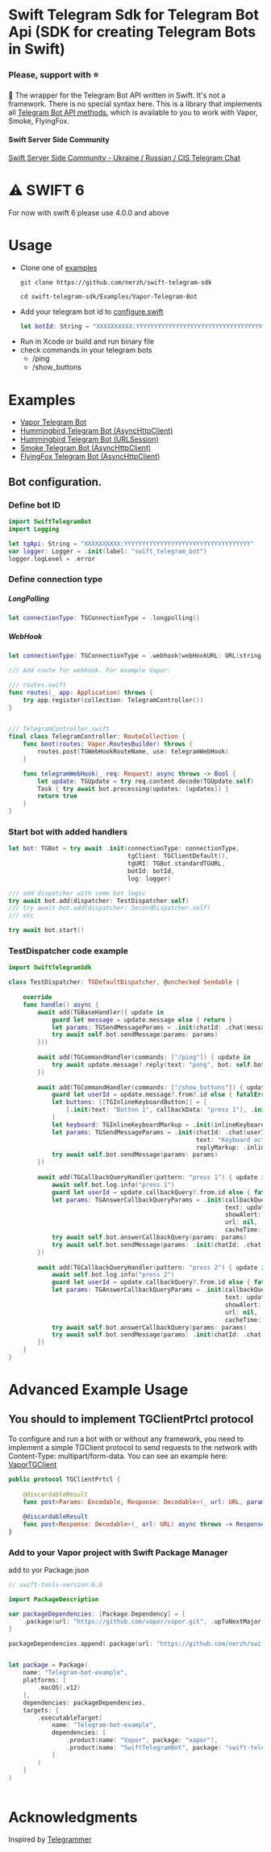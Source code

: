 # Swift Telegram Sdk for Telegram Bot Api (SDK for creating Telegram Bots in Swift)

### Please, support with ⭐️

🤖 The wrapper for the Telegram Bot API written in Swift. It's not a framework. There is no special syntax here. This is a library that implements all [Telegram Bot API methods](https://core.telegram.org/bots/api#available-methods), which is available to you to work with Vapor, Smoke, FlyingFox.

#### Swift Server Side Community
[Swift Server Side Community - Ukraine / Russian / CIS Telegram Chat](https://t.me/server_side_swift)

# ⚠️ SWIFT 6

For now with swift 6 please use 4.0.0 and above

# Usage
- Clone one of [examples](https://github.com/nerzh/swift-telegram-sdk/tree/master/Examples)
  ```shell
  git clone https://github.com/nerzh/swift-telegram-sdk
  ```
  ```
  cd swift-telegram-sdk/Examples/Vapor-Telegram-Bot
  ```
- Add your telegram bot id to [configure.swift](https://github.com/nerzh/swift-telegram-sdk/blob/master/Examples/Vapor-Telegram-Bot/Sources/Vapor-Telegram-Bot/configure.swift)
  ```swift
  let botId: String = "XXXXXXXXXX:YYYYYYYYYYYYYYYYYYYYYYYYYYYYYYYYYYY"
  ```
- Run in Xcode or build and run binary file
- check commands in your telegram bots
  - /ping
  - /show_buttons
# Examples
- [Vapor Telegram Bot](https://github.com/nerzh/swift-telegram-sdk/tree/master/Examples/Vapor-Telegram-Bot)
- [Hummingbird Telegram Bot (AsyncHttpClient)](https://github.com/nerzh/swift-telegram-sdk/tree/master/Examples/Hummingbird-AsyncHttpClient-Telegram-Bot)
- [Hummingbird Telegram Bot (URLSession)](https://github.com/nerzh/swift-telegram-sdk/tree/master/Examples/Hummingbird-URLSession-Telegram-Bot)
- [Smoke Telegram Bot (AsyncHttpClient)](https://github.com/nerzh/swift-telegram-sdk/tree/master/Examples/Smoke-AsyncHttpClient-Telegram-Bot)
- [FlyingFox Telegram Bot (AsyncHttpClient)](https://github.com/nerzh/swift-telegram-sdk/tree/master/Examples/FlyingFox-AsyncHttpClient-Telegram-Bot)

## Bot configuration.
### Define bot ID
```swift
import SwiftTelegramBot
import Logging

let tgApi: String = "XXXXXXXXXX:YYYYYYYYYYYYYYYYYYYYYYYYYYYYYYYYYYY"
var logger: Logger = .init(label: "swift_telegram_bot")
logger.logLevel = .error
```
### Define connection type
##### LongPolling
```swift
let connectionType: TGConnectionType = .longpolling()
```
##### WebHook
```swift
let connectionType: TGConnectionType = .webhook(webHookURL: URL(string: "\(TG_WEBHOOK_DOMAIN!)/\(TGWebHookRouteName)")!)
```
```swift
/// Add route for webhook. For example Vapor:

/// routes.swift
func routes(_ app: Application) throws {
    try app.register(collection: TelegramController())
}


/// TelegramController.swift
final class TelegramController: RouteCollection {
    func boot(routes: Vapor.RoutesBuilder) throws {
        routes.post(TGWebHookRouteName, use: telegramWebHook)
    }

    func telegramWebHook(_ req: Request) async throws -> Bool {
        let update: TGUpdate = try req.content.decode(TGUpdate.self)
        Task { try await bot.processing(updates: [updates]) }
        return true
    }
}
```
### Start bot with added handlers
```swift
let bot: TGBot = try await .init(connectionType: connectionType,
                                 tgClient: TGClientDefault(),
                                 tgURI: TGBot.standardTGURL,
                                 botId: botId,
                                 log: logger)

/// add dispatcher with some bot logic
try await bot.add(dispatcher: TestDispatcher.self)
/// try await bot.add(dispatcher: SecondDispatcher.self)
/// etc

try await bot.start()
```

### TestDispatcher code example
```swift
import SwiftTelegramSdk

class TestDispatcher: TGDefaultDispatcher, @unchecked Sendable {
        
    override
    func handle() async {
        await add(TGBaseHandler({ update in
            guard let message = update.message else { return }
            let params: TGSendMessageParams = .init(chatId: .chat(message.chat.id), text: "TGBaseHandler")
            try await self.bot.sendMessage(params: params)
        }))
        
        await add(TGCommandHandler(commands: ["/ping"]) { update in
            try await update.message?.reply(text: "pong", bot: self.bot)
        })
        
        await add(TGCommandHandler(commands: ["/show_buttons"]) { update in
            guard let userId = update.message?.from?.id else { fatalError("user id not found") }
            let buttons: [[TGInlineKeyboardButton]] = [
                [.init(text: "Button 1", callbackData: "press 1"), .init(text: "Button 2", callbackData: "press 2")]
            ]
            let keyboard: TGInlineKeyboardMarkup = .init(inlineKeyboard: buttons)
            let params: TGSendMessageParams = .init(chatId: .chat(userId),
                                                    text: "Keyboard active",
                                                    replyMarkup: .inlineKeyboardMarkup(keyboard))
            try await self.bot.sendMessage(params: params)
        })
        
        await add(TGCallbackQueryHandler(pattern: "press 1") { update in
            await self.bot.log.info("press 1")
            guard let userId = update.callbackQuery?.from.id else { fatalError("user id not found") }
            let params: TGAnswerCallbackQueryParams = .init(callbackQueryId: update.callbackQuery?.id ?? "0",
                                                            text: update.callbackQuery?.data  ?? "data not exist",
                                                            showAlert: nil,
                                                            url: nil,
                                                            cacheTime: nil)
            try await self.bot.answerCallbackQuery(params: params)
            try await self.bot.sendMessage(params: .init(chatId: .chat(userId), text: "press 1"))
        })
        
        await add(TGCallbackQueryHandler(pattern: "press 2") { update in
            await self.bot.log.info("press 2")
            guard let userId = update.callbackQuery?.from.id else { fatalError("user id not found") }
            let params: TGAnswerCallbackQueryParams = .init(callbackQueryId: update.callbackQuery?.id ?? "0",
                                                            text: update.callbackQuery?.data  ?? "data not exist",
                                                            showAlert: nil,
                                                            url: nil,
                                                            cacheTime: nil)
            try await self.bot.answerCallbackQuery(params: params)
            try await self.bot.sendMessage(params: .init(chatId: .chat(userId), text: "press 2"))
        })
    }
}
```

# Advanced Example Usage
## You should to implement TGClientPrtcl protocol
To configure and run a bot with or without any framework, you need to implement a simple TGClient protocol to send requests to the network with Content-Type: multipart/form-data.
You can see an example here: [VaporTGClient](https://github.com/nerzh/swift-telegram-sdk/blob/master/Examples/Vapor-Telegram-Bot/Sources/Vapor-Telegram-Bot/TGBot/VaporTGClient.swift)

```swift
public protocol TGClientPrtcl {
    
    @discardableResult
    func post<Params: Encodable, Response: Decodable>(_ url: URL, params: Params?, as mediaType: HTTPMediaType?) async throws -> Response
    
    @discardableResult
    func post<Response: Decodable>(_ url: URL) async throws -> Response
}
```

### Add to your Vapor project with Swift Package Manager
add to yor Package.json

```swift
// swift-tools-version:6.0

import PackageDescription

var packageDependencies: [Package.Dependency] = [
    .package(url: "https://github.com/vapor/vapor.git", .upToNextMajor(from: "4.57.0")),
]

packageDependencies.append(.package(url: "https://github.com/nerzh/swift-telegram-bot", .upToNextMajor(from: "4.0.0")))


let package = Package(
    name: "Telegram-bot-example",
    platforms: [
        .macOS(.v12)
    ],
    dependencies: packageDependencies,
    targets: [
        .executableTarget(
            name: "Telegram-bot-example",
            dependencies: [
                .product(name: "Vapor", package: "vapor"),
                .product(name: "SwiftTelegramBot", package: "swift-telegram-bot"),
            ]
        )
    ]
)



```
# Acknowledgments

Inspired by [Telegrammer](https://github.com/givip/Telegrammer)
